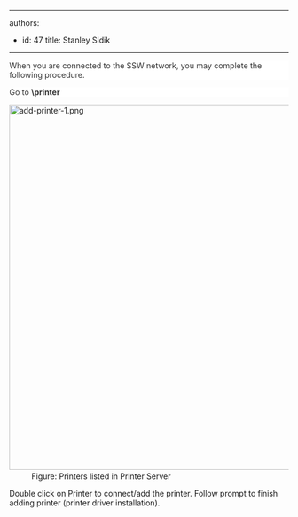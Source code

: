 

---
authors:
  - id: 47
    title: Stanley Sidik
---




<span class='intro'> <p style="padding&#58;0px;color&#58;#333333;background-color&#58;#ffffff;">​​When you are connected to the SSW network, you may complete the following procedure.</p><p style="padding&#58;0px;color&#58;#333333;background-color&#58;#ffffff;">Go to&#160;<strong style="margin&#58;0px;padding&#58;0px;">\\printer</strong></p> </span>

<dl class="image"><dt>​<img src="/SiteAssets/do-you-know-how-to-add-a-printer/printers.jpg" alt="add-printer-1.png" style="width&#58;659px;" /></dt><dd>Figure&#58; Printers listed in Printer Server</dd></dl><p class="p1">Double click on Printer to connect/add the printer. Follow prompt to finish adding printer (printer driver installation).</p>


